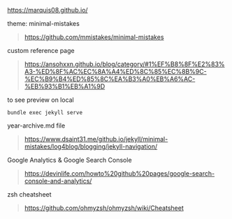 https://marquis08.github.io/

theme: minimal-mistakes  
> <https://github.com/mmistakes/minimal-mistakes>

custom reference page  
> <https://ansohxxn.github.io/blog/category/#1%EF%B8%8F%E2%83%A3-%ED%8F%AC%EC%8A%A4%ED%8C%85%EC%8B%9C-%EC%B9%B4%ED%85%8C%EA%B3%A0%EB%A6%AC-%EB%93%B1%EB%A1%9D>

to see preview on local
```
bundle exec jekyll serve
```

year-archive.md file
> <https://www.dsaint31.me/github.io/jekyll/minimal-mistakes/log4blog/blogging/jekyll-navigation/>


Google Analytics & Google Search Console
> <https://devinlife.com/howto%20github%20pages/google-search-console-and-analytics/>

zsh cheatsheet
> <https://github.com/ohmyzsh/ohmyzsh/wiki/Cheatsheet>

